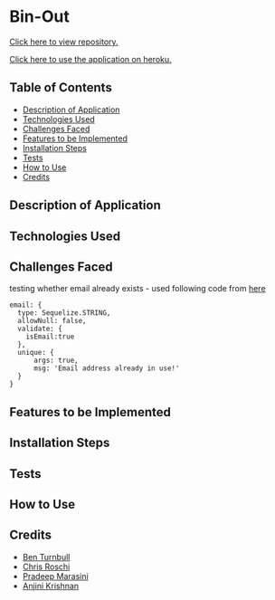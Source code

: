 # Bin-Out

[Click here to view repository.](https://github.com/benorule/bin-out)

[Click here to use the application on heroku.]()

## Table of Contents

* [Description of Application](#des)
* [Technologies Used](#tech)
* [Challenges Faced](#chall)
* [Features to be Implemented](#dev)
* [Installation Steps](#insta)
* [Tests](#tests)
* [How to Use](#use)
* [Credits](#cred)

<a id="des"></a>

## Description of Application


<a id="tech"></a>

## Technologies Used


<a id="chall"></a>

## Challenges Faced

testing whether email already exists - used following code from [here](https://stackoverflow.com/questions/16356856/sequelize-js-custom-validator-check-for-unique-username-password)
```
email: {
  type: Sequelize.STRING,
  allowNull: false,
  validate: {
    isEmail:true
  },
  unique: {
      args: true,
      msg: 'Email address already in use!'
  }
}
```

<a id="dev"></a>

## Features to be Implemented


<a id="insta"></a>

## Installation Steps


<a id="tests"></a>

## Tests


<a id="use"></a>

## How to Use


<a id="cred"></a>

## Credits

* [Ben Turnbull](http://www.github.com/benorule)
* [Chris Roschi](http://www.github.com/CR-53)
* [Pradeep Marasini](http://www.github.com/marasinipradeep)
* [Anjini Krishnan](http://www.github.com/anjkrish2608)